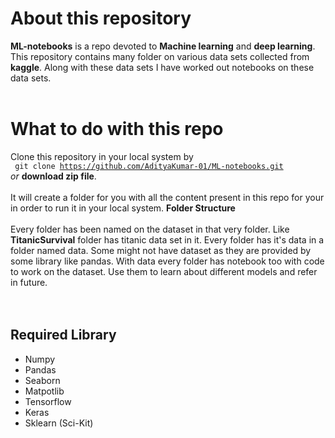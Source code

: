 # About this repository

**ML-notebooks** is a repo devoted to **Machine learning** and **deep learning**. This repository contains many folder on various data sets collected from **kaggle**. Along with these data sets I have worked out notebooks on these data sets. 
<br><br>

#  What to do with this repo

Clone this repository in your local system by  
<code> git clone https://github.com/AdityaKumar-01/ML-notebooks.git</code> <br> _or_ **download zip file**.  <br> <br>
It will create a folder for you with all the content present in this repo for your in order to run it in your local system.
**Folder Structure**<br><br>
Every folder has been named on the dataset in that very folder. Like **TitanicSurvival** folder has titanic data set in it. Every folder has it's data in  a folder named data. Some might not have dataset as they are provided by some library like pandas. With data every folder has notebook too with code to work on the dataset. Use them to learn about different models and refer in future.   
<br><br>
## Required Library

<ul>
	<li>Numpy</li>
	<li>Pandas</li>
	<li>Seaborn</li>
	<li>Matpotlib</li>
	<li>Tensorflow</li>
	<li>Keras</li>
	<li>Sklearn (Sci-Kit)</li>
</ul>
<br><br>